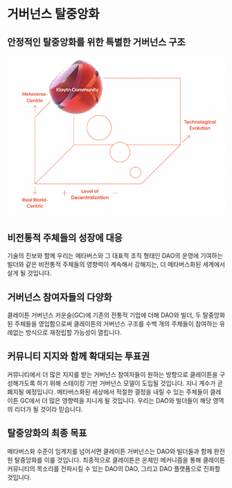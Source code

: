 # 거버넌스 탈중앙화

## 안정적인 탈중앙화를 위한 특별한 거버넌스 구조

![](images/governance.png)

## 비전통적 주체들의 성장에 대응<a id="response-to-non-traditional-entities"></a>
기술의 진보와 함께 우리는 메타버스와 그 대표적 조직 형태인 DAO의 운영에 기여하는 빌더와 같은 비전통적 주체들의 영향력이 계속해서 강해지는, 더 메타버스화된 세계에서 살게 될 것입니다.

## 거버넌스 참여자들의 다양화<a id="diversification-of-governance-participants"></a>
클레이튼 거버넌스 카운슬(GC)에 기존의 전통적 기업에 더해 DAO와 빌더, 두 탈중앙화된 주체들을 영입함으로써 클레이튼의 거버넌스 구조를 수백 개의 주체들이 참여하는 유례없는 방식으로 재정립할 가능성이 열립니다.

## 커뮤니티 지지와 함께 확대되는 투표권<a id="voting-power-that-scales-with-community-support"></a>
커뮤니티에서 더 많은 지지를 받는 거버넌스 참여자들이 원하는 방향으로 클레이튼을 구성해가도록 하기 위해 스테이킹 기반 거버넌스 모델이 도입될 것입니다. 지니 계수가 곧 폐지될 예정입니다. 메타버스화된 세상에서 적절한 결정을 내릴 수 있는 주체들이 클레이튼 GC에서 더 많은 영향력을 지니게 될 것입니다. 우리는 DAO와 빌더들이 해당 영역의 리더가 될 것이라 믿습니다.

## 탈중앙화의 최종 목표<a id="ultimate-goal-of-decentralization"></a>
메타버스화 수준이 임계치를 넘어서면 클레이튼 거버넌스는 DAO와 빌더들과 함께 완전한 탈중앙화를 이룰 것입니다. 최종적으로 클레이튼은 온체인 메커니즘을 통해 클레이튼 커뮤니티의 목소리를 전파시킬 수 있는 DAO의 DAO, 그리고 DAO 플랫폼으로 진화할 것입니다.
